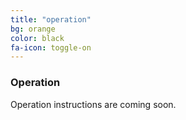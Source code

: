 ```yaml
---
title: "operation"
bg: orange
color: black
fa-icon: toggle-on
---
```


### Operation
Operation instructions are coming soon.